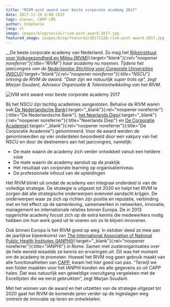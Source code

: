 ```yaml
---
title: "RIVM wint award voor beste corporate academy 2017"
date: 2017-11-28 8:00 CEST
tags: nieuws, CAPP LMS
author: Stéphanie
lang: nl
image: images/blog/social/rivm-wint-award-2017.jpg
featured_image: images/blog/featured/20171128-rivm-wint-award-2017.jpg
---
```


__De beste corporate academy van Nederland. Zo mag het [Rijksinstituut voor Volksgezondheid en Milieu (RIVM)](https://www.rivm.nl/){:target="_blank"}{:rel="noopener noreferrer"}{:title="RIVM"} haar academy nu noemen. Tijdens het jaarcongres van de [Nederlandse Stichting voor Corporate Universities (NSCU)](http://www.nscu.nl/){:target="_blank"}{:rel="noopener noreferrer"}{:title="NSCU"} ontving de RIVM de award. “Daar zijn we natuurlijk super trots op”, zegt Marjan Soudant, Adviseur Organisatie & Talentontwikkeling van het RIVM.__

![IVM wint award voor beste corporate academy 2017](/images/blog/rivm-wint-corporate-academie-2017.jpg)

Bij het NSCU zijn tachtig academies aangesloten. Behalve de RIVM waren ook [De Nederlandsche Bank](https://www.dnb.nl/home/){:target="_blank"}{:rel="noopener noreferrer"}{:title="De Nederlandsche Bank"}, [het Neerlands Diep](http://neerlandsdiep.nl/){:target="_blank"}{:rel="noopener noreferrer"}{:title="Neerlands Diep"} en [De Corporatie Academie](https://www.decorporatie-academie.nl/){:target="_blank"}{:rel="noopener noreferrer"}{:title="De Corporatie Academie"} genomineerd. Voor de award werden de genomineerden op vier onderdelen beoordeeld door een vakjury van het NSCU en door de deelnemers aan het jaarcongres, namelijk:

- De mate waarin de academy zich verder ontwikkelt vanuit een heldere visie
- De mate waarin de academy aansluit op de praktijk
- Het resultaat van corporate learning op organisatieniveau
- De professionele inhoud van de opleidingen

Het RIVM blinkt uit omdat de academy een integraal onderdeel is van de volledige strategie. De strategie is uitgezet tot 2020 en helpt het RIVM te zorgen dat alle strategische onderwerpen evenveel aandacht krijgen. De onderwerpen waar ze zich op richten zijn positie en reputatie, verbinding met en het effect op de samenleving, samenwerken in netwerken, innovatie, management en internationale relaties binnen Europa. De in 2013 opgerichte academy focust zich op de extra kennis die medewerkers nodig hebben om hun werk goed uit te voeren om zo te blijven innoveren.

Ook binnen Europa is het RIVM goed op weg. In oktober deed ze mee aan de jaarlijkse bijeenkomst van [The International Association of National Public Health Institutes (IANPHI)](http://www.ianphi.org/){:target="_blank"}{:rel="noopener noreferrer"}{:title="IANPHI"} in Rome. Samen met zusterorganisaties over de hele wereld wisselde ze kennis en ervaringen uit. Dit was het moment om de academy te promoten. Hoewel het RIVM nog geen gebruik maakt van alle functionaliteiten van [CAPP](/capp-lms/), kwam het hier goed van pas. “Terwijl we een folder maakten voor het IANPHI konden we alle gegevens zo uit CAPP halen. Dat was natuurlijk een geweldige vooruitgang vergeleken met de Excellijsten die we eerst gebruikten”, zegt Marjan Soudant.

Met het winnen van de award en het uitzetten van de strategie uitgezet tot 2020 gaat het RIVM de komende jaren verder op de ingeslagen weg omtrent de innovatie op leren en ontwikkelen.
